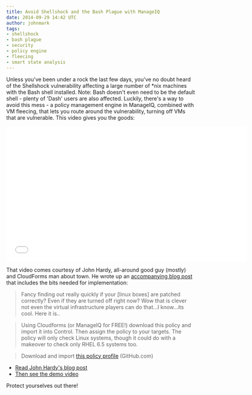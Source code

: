 ```yaml
---
title: Avoid Shellshock and the Bash Plague with ManageIQ
date: 2014-09-29 14:42 UTC
author: johnmark
tags:
- shellshock
- bash plague
- security
- policy engine
- fleecing
- smart state analysis
---
```


Unless you've been under a rock the last few days, you've no doubt heard of the Shellshock vulnerability affecting a large number of *nix machines with the Bash shell installed. Note: Bash doesn't even need to be the default shell - plenty of 'Dash' users are also affected. Luckily, there's a way to avoid this mess - a policy management engine in ManageIQ, combined with VM fleecing, that lets you route around the vulnerability, turning off VMs that are vulnerable. This video gives you the goods:

<iframe width="640" height="360" src="//www.youtube.com/embed/RDcIIyYK044" frameborder="0" allowfullscreen></iframe>

That video comes courtesy of John Hardy, all-around good guy (mostly) and CloudForms man about town. He wrote up an [accompanying blog post](http://cloudformsnow.com/2014/09/28/shell-shock-bash-code-injection-vulnerability-via-specially-crafted-environment-variables-cve-2014-6271-cve-2014-7169/) that includes the bits needed for implementation:

> Fancy finding out really quickly if your [linux boxes] are patched correctly? Even if they are turned off right now? Wow that is clever not even the virtual infrastructure players can do that…I know…its cool. Here it is..

> Using Cloudforms (or ManageIQ for FREE!) download this policy and import it into Control. Then assign the policy to your targets. The policy will only check Linux systems, though it could do with a makeover to check only RHEL 6.5 systems too.

> Download and import [this policy profile](https://github.com/jonnyfiveiq/CloudFORMSNOW/blob/master/Policies/ShellShockPolicy.yaml) (GitHub.com)

- [Read John Hardy's blog post](http://cloudformsnow.com/2014/09/28/shell-shock-bash-code-injection-vulnerability-via-specially-crafted-environment-variables-cve-2014-6271-cve-2014-7169/)
- [Then see the demo video](http://youtu.be/RDcIIyYK044)

Protect yourselves out there!
